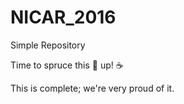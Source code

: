 # NICAR_2016
Simple Repository

Time to spruce this :dog: up! :coffee:

This is complete; we're very proud of it.
